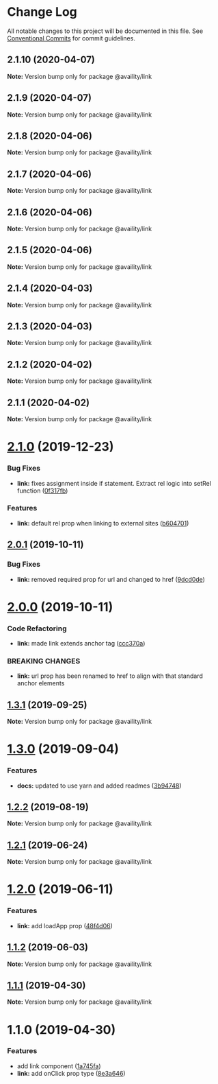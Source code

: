 # Change Log

All notable changes to this project will be documented in this file.
See [Conventional Commits](https://conventionalcommits.org) for commit guidelines.

## 2.1.10 (2020-04-07)

**Note:** Version bump only for package @availity/link





## 2.1.9 (2020-04-07)

**Note:** Version bump only for package @availity/link





## 2.1.8 (2020-04-06)

**Note:** Version bump only for package @availity/link





## 2.1.7 (2020-04-06)

**Note:** Version bump only for package @availity/link





## 2.1.6 (2020-04-06)

**Note:** Version bump only for package @availity/link





## 2.1.5 (2020-04-06)

**Note:** Version bump only for package @availity/link





## 2.1.4 (2020-04-03)

**Note:** Version bump only for package @availity/link





## 2.1.3 (2020-04-03)

**Note:** Version bump only for package @availity/link





## 2.1.2 (2020-04-02)

**Note:** Version bump only for package @availity/link





## 2.1.1 (2020-04-02)

**Note:** Version bump only for package @availity/link





# [2.1.0](https://github.com/Availity/availity-react/compare/@availity/link@2.0.1...@availity/link@2.1.0) (2019-12-23)


### Bug Fixes

* **link:** fixes assignment inside if statement. Extract rel logic into setRel function ([0f317fb](https://github.com/Availity/availity-react/commit/0f317fb79c97900781a62342518be8f2f37c71cd))


### Features

* **link:** default rel prop when linking to external sites ([b604701](https://github.com/Availity/availity-react/commit/b604701087360f47885580a8d426c97027b23cec))





## [2.0.1](https://github.com/Availity/availity-react/compare/@availity/link@2.0.0...@availity/link@2.0.1) (2019-10-11)


### Bug Fixes

* **link:** removed required prop for url and changed to href ([9dcd0de](https://github.com/Availity/availity-react/commit/9dcd0de))





# [2.0.0](https://github.com/Availity/availity-react/compare/@availity/link@1.3.1...@availity/link@2.0.0) (2019-10-11)


### Code Refactoring

* **link:** made link extends anchor tag ([ccc370a](https://github.com/Availity/availity-react/commit/ccc370a))


### BREAKING CHANGES

* **link:** url prop has been renamed to href to align with that standard anchor elements





## [1.3.1](https://github.com/Availity/availity-react/compare/@availity/link@1.3.0...@availity/link@1.3.1) (2019-09-25)

**Note:** Version bump only for package @availity/link





# [1.3.0](https://github.com/Availity/availity-react/compare/@availity/link@1.2.2...@availity/link@1.3.0) (2019-09-04)


### Features

* **docs:** updated to use yarn and added readmes ([3b94748](https://github.com/Availity/availity-react/commit/3b94748))





## [1.2.2](https://github.com/Availity/availity-react/compare/@availity/link@1.2.1...@availity/link@1.2.2) (2019-08-19)

**Note:** Version bump only for package @availity/link





## [1.2.1](https://github.com/Availity/availity-react/compare/@availity/link@1.2.0...@availity/link@1.2.1) (2019-06-24)

**Note:** Version bump only for package @availity/link





# [1.2.0](https://github.com/Availity/availity-react/compare/@availity/link@1.1.2...@availity/link@1.2.0) (2019-06-11)


### Features

* **link:** add loadApp prop ([48f4d06](https://github.com/Availity/availity-react/commit/48f4d06))





## [1.1.2](https://github.com/Availity/availity-react/compare/@availity/link@1.1.1...@availity/link@1.1.2) (2019-06-03)

**Note:** Version bump only for package @availity/link





## [1.1.1](https://github.com/Availity/availity-react/compare/@availity/link@1.1.0...@availity/link@1.1.1) (2019-04-30)

**Note:** Version bump only for package @availity/link





# 1.1.0 (2019-04-30)


### Features

* add link component ([1a745fa](https://github.com/Availity/availity-react/commit/1a745fa))
* **link:** add onClick prop type ([8e3a646](https://github.com/Availity/availity-react/commit/8e3a646))
